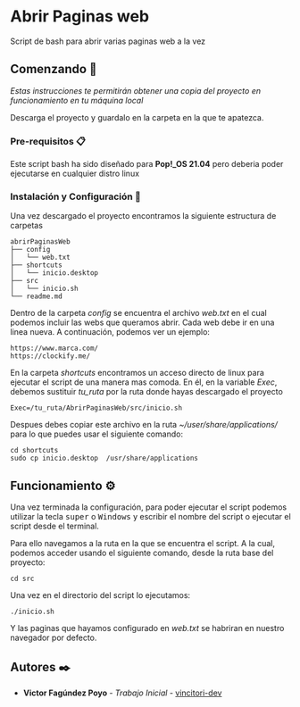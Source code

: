 # Abrir Paginas web

Script de bash para abrir varias paginas web a la vez

## Comenzando 🚀

_Estas instrucciones te permitirán obtener una copia del proyecto en funcionamiento en tu máquina local_

Descarga el proyecto y guardalo en la carpeta en la que te apatezca.
### Pre-requisitos 📋

Este script bash ha sido diseñado para **Pop!_OS 21.04** pero deberia poder
ejecutarse en cualquier distro linux


### Instalación y Configuración 🔧

Una vez descargado el proyecto encontramos la siguiente estructura de carpetas
```
abrirPaginasWeb
├── config
│   └── web.txt
├── shortcuts
│   └── inicio.desktop
├── src
│   └── inicio.sh
└── readme.md
```

Dentro de la carpeta _config_ se encuentra el archivo _web.txt_ en el cual
podemos incluir las webs que queramos abrir. Cada web debe ir en una linea
nueva. A continuación, podemos ver un ejemplo:

```
https://www.marca.com/
https://clockify.me/
```
En la carpeta _shortcuts_ encontramos un acceso directo de linux para ejecutar el script de una manera mas comoda. En él, en la variable _Exec_,  debemos sustituir _tu_ruta_ por la ruta donde hayas descargado
el proyecto
```
Exec=/tu_ruta/AbrirPaginasWeb/src/inicio.sh
```
Despues debes copiar este archivo en la ruta _~/user/share/applications/_ 
para lo que puedes usar el siguiente comando:
```
cd shortcuts
sudo cp inicio.desktop  /usr/share/applications
```

## Funcionamiento ⚙️


Una vez terminada la configuración, para poder ejecutar el script podemos
utilizar la tecla <kbd>super</kbd> o <kbd>Windows</kbd> y escribir el nombre del script o ejecutar el script desde el terminal.

Para ello navegamos a la ruta en la que se encuentra el script. A la cual,
podemos acceder usando el siguiente comando, desde la ruta base del proyecto:

```
cd src
```
Una vez en el directorio del script lo ejecutamos:
```
./inicio.sh
```
Y las paginas que hayamos configurado en _web.txt_ se habriran en nuestro
navegador por defecto.

## Autores ✒️


* **Victor Fagúndez Poyo** - *Trabajo Inicial* - [vincitori-dev](https://github.com/vincitori-dev)
